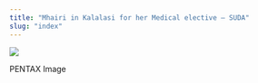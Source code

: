 ```yaml
---
title: "Mhairi in Kalalasi for her Medical elective – SUDA"
slug: "index"
---
```


[![](/wp-content/2011/12/50-300x225.jpg)](/wp-content/2011/12/50.jpg)

PENTAX Image